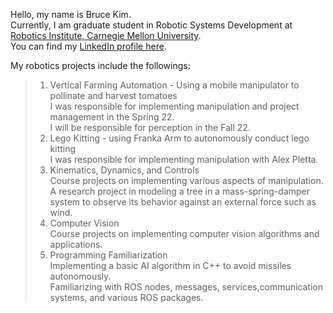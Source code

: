 Hello, my name is Bruce Kim.<br>
Currently, I am graduate student in Robotic Systems Development at [Robotics Institute, Carnegie Mellon University](https://mrsd.ri.cmu.edu/).<br>
You can find my [LinkedIn profile here](https://www.linkedin.com/in/brucekwangkyunkim).<br>

My robotics projects include the followings: <br>

>1. Vertical Farming Automation - Using a mobile manipulator to pollinate and harvest tomatoes<br>
  I was responsible for implementing manipulation and project management in the Spring 22. <br>
  I will be responsible for perception in the Fall 22. <br>
>2. Lego Kitting - using Franka Arm to autonomously conduct lego kitting<br>
  I was responsible for implementing manipulation with Alex Pletta. <br>
>3. Kinematics, Dynamics, and Controls <br>
  Course projects on implementing various aspects of manipulation. <br>
  A research project in modeling a tree in a mass-spring-damper system to observe its behavior against an external force such as wind. <br>
>4. Computer Vision <br>
  Course projects on implementing computer vision algorithms and applications. <br>
>5. Programming Familiarization <br>
  Implementing a basic AI algorithm in C++ to avoid missiles autonomously. <br>
  Familiarizing with ROS nodes, messages, services,communication systems, and various ROS packages.
